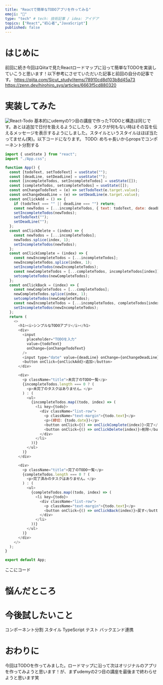 ```yaml
---
title: "Reactで簡単なTODOアプリを作ってみる"
emoji: "🤩"
type: "tech" # tech: 技術記事 / idea: アイデア
topics: ["React","初心者","JavaScript"]
published: false
---
```

# はじめに
前回に続き今回はQiitaで見たReactロードマップに沿って簡単なTODOを実装していこうと思います！以下参考にさせていただいた記事と前回の自分の記事です。
https://qiita.com/Sicut_study/items/78910cd8d103b8d45a73
https://zenn.dev/hirohiro_sys/articles/6663f5cd880320
# 実装してみた

![React-Todo](https://github.com/hirohiro-sys/Zenn/assets/126783940/405d03e0-d01f-47cb-ab85-2326dc4e87db)
基本的にudemyの1つ目の講座で作ったTODOと構造は同じです。あとは追加で日付を扱えるようにしたり、タスクが何もない時はその旨を伝えるメッセージを表示するようにしました。スタイルというスタイルはほぼ当たってません(笑)。以下コードになります。
TODO: めちゃ長いからpropsでコンポーネント分割する
```js
import { useState } from "react";
import "./App.css";

function App() {
  const [todoText, setTodoText] = useState("");
  const [deadLine, setDeadLine] = useState("");
  const [incompleteTodos, setIncompleteTodos] = useState([]);
  const [completeTodos, setcompleteTodos] = useState([]);
  const onChangeTodoText = (e) => setTodoText(e.target.value);
  const onChangeDeadLine = (e) => setDeadLine(e.target.value);
  const onClickAdd = () => {
    if (todoText === "" || deadLine === "") return;
    const newTodos = [...incompleteTodos, { text: todoText, date: deadLine }];
    setIncompleteTodos(newTodos);
    setTodoText("");
    setDeadLine("");
  };
  const onClickDelete = (index) => {
    const newTodos = [...incompleteTodos];
    newTodos.splice(index, 1);
    setIncompleteTodos(newTodos);
  };
  const onClickComplete = (index) => {
    const newIncompleteTodos = [...incompleteTodos];
    newIncompleteTodos.splice(index, 1);
    setIncompleteTodos(newIncompleteTodos);
    const newCompleteTodos = [...completeTodos, incompleteTodos[index]];
    setcompleteTodos(newCompleteTodos);
  };
  const onClickBack = (index) => {
    const newCompleteTodos = [...completeTodos];
    newCompleteTodos.splice(index, 1);
    setcompleteTodos(newCompleteTodos);
    const newIncompleteTodos = [...incompleteTodos, completeTodos[index]];
    setIncompleteTodos(newIncompleteTodos);
  };
  return (
    <>
      <h1><i>シンプルなTODOアプリ</i></h1>
      <div>
        <input
          placeholder="TODOを入力"
          value={todoText}
          onChange={onChangeTodoText}
        />
        <input type="date" value={deadLine} onChange={onChangeDeadLine} />
        <button onClick={onClickAdd}>追加</button>
      </div>

      <div>
        <p className="title">未完了のTODO一覧</p>
        {incompleteTodos.length === 0 ? (
          <p>未完了のタスクはありません。</p>
        ) : (
          <ul>
            {incompleteTodos.map((todo, index) => (
              <li key={todo}>
                <div className="list-row">
                  <p className="text-margin">{todo.text}</p>
                  <p>(締切: {todo.date})</p>
                  <button onClick={() => onClickComplete(index)}>完了</button>
                  <button onClick={() => onClickDelete(index)}>削除</button>
                </div>
              </li>
            ))}
          </ul>
        )}
      </div>

      <div>
        <p className="title">完了のTODO一覧</p>
        {completeTodos.length === 0 ? (
          <p>完了済みのタスクはありません。</p>
        ) : (
          <ul>
            {completeTodos.map((todo, index) => (
              <li key={todo}>
                <div className="list-row">
                  <p className="text-margin">{todo.text}</p>
                  <button onClick={() => onClickBack(index)}>戻す</button>
                </div>
              </li>
            ))}
          </ul>
        )}
      </div>
    </>
  );
}

export default App;
```

ここにコード
# 悩んだところ
# 今後試したいこと
コンポーネント分割
スタイル
TypeScript
テスト
バックエンド連携
# おわりに
今回はTODOを作ってみました。ロードマップに沿って次はオリジナルのアプリを作ってみようと思います！が、まずudemyの2つ目の講座を最後まで終わらせようと思います笑